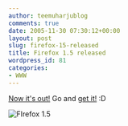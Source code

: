 ```yaml
---
author: teemuharjublog
comments: true
date: 2005-11-30 07:30:12+00:00
layout: post
slug: firefox-15-released
title: Firefox 1.5 released
wordpress_id: 81
categories:
- WWW
---
```


[Now it's out!](http://www.mozillazine.org/talkback.html?article=7736) Go and [get it!](http://www.mozilla.com/firefox/) :D

![FIrefox 1.5](/wp-content/firefox15.png)

